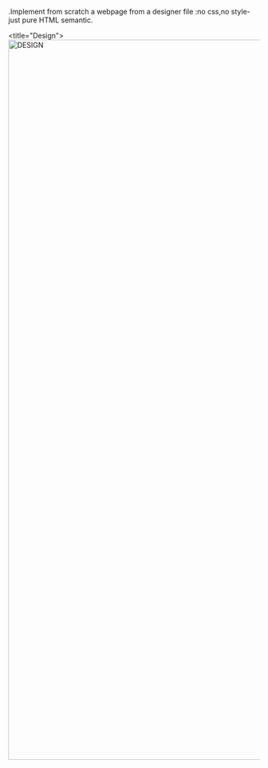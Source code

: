 .Implement from scratch a webpage from a designer file :no css,no style-just pure HTML semantic.

<title="Design">
<img width="1440" alt="DESIGN" src="https://github.com/vuwase/alu-web-development/assets/125889522/18f65343-d934-490e-b17e-dc507603f810">
